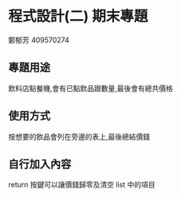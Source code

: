 # 程式設計(二) 期末專題
 

鄭郁芳 409570274

## 專題用途

飲料店點餐機,會有已點飲品跟數量,最後會有總共價格

## 使用方式

按想要的飲品會列在旁邊的表上,最後總結價錢

## 自行加入內容

return 按鍵可以讓價錢歸零及清空 list 中的項目